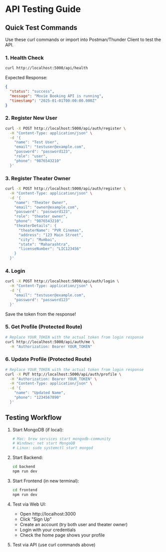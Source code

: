 # API Testing Guide

## Quick Test Commands

Use these curl commands or import into Postman/Thunder Client to test the API.

### 1. Health Check
```bash
curl http://localhost:5000/api/health
```

Expected Response:
```json
{
  "status": "success",
  "message": "Movie Booking API is running",
  "timestamp": "2025-01-01T00:00:00.000Z"
}
```

### 2. Register New User
```bash
curl -X POST http://localhost:5000/api/auth/register \
  -H "Content-Type: application/json" \
  -d '{
    "name": "Test User",
    "email": "testuser@example.com",
    "password": "password123",
    "role": "user",
    "phone": "9876543210"
  }'
```

### 3. Register Theater Owner
```bash
curl -X POST http://localhost:5000/api/auth/register \
  -H "Content-Type: application/json" \
  -d '{
    "name": "Theater Owner",
    "email": "owner@example.com",
    "password": "password123",
    "role": "theater_owner",
    "phone": "9876543210",
    "theaterDetails": {
      "theaterName": "PVR Cinemas",
      "address": "123 Main Street",
      "city": "Mumbai",
      "state": "Maharashtra",
      "licenseNumber": "LIC123456"
    }
  }'
```

### 4. Login
```bash
curl -X POST http://localhost:5000/api/auth/login \
  -H "Content-Type: application/json" \
  -d '{
    "email": "testuser@example.com",
    "password": "password123"
  }'
```

Save the token from the response!

### 5. Get Profile (Protected Route)
```bash
# Replace YOUR_TOKEN with the actual token from login response
curl http://localhost:5000/api/auth/me \
  -H "Authorization: Bearer YOUR_TOKEN"
```

### 6. Update Profile (Protected Route)
```bash
# Replace YOUR_TOKEN with the actual token from login response
curl -X PUT http://localhost:5000/api/auth/profile \
  -H "Authorization: Bearer YOUR_TOKEN" \
  -H "Content-Type: application/json" \
  -d '{
    "name": "Updated Name",
    "phone": "1234567890"
  }'
```

## Testing Workflow

1. Start MongoDB (if local):
   ```bash
   # Mac: brew services start mongodb-community
   # Windows: net start MongoDB
   # Linux: sudo systemctl start mongod
   ```

2. Start Backend:
   ```bash
   cd backend
   npm run dev
   ```

3. Start Frontend (in new terminal):
   ```bash
   cd frontend
   npm run dev
   ```

4. Test via Web UI:
   - Open http://localhost:3000
   - Click "Sign Up"
   - Create an account (try both user and theater owner)
   - Login with your credentials
   - Check the home page shows your profile

5. Test via API (use curl commands above)

